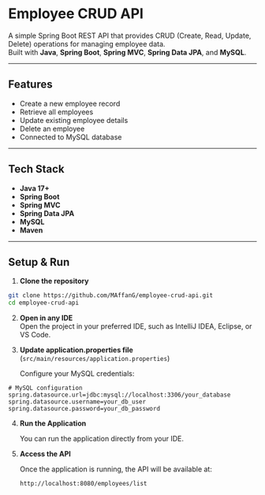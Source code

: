 # Employee CRUD API 
<!-- Project description -->
A simple Spring Boot REST API that provides CRUD (Create, Read, Update, Delete) operations for managing employee data.  
Built with **Java**, **Spring Boot**, **Spring MVC**, **Spring Data JPA**, and **MySQL**.

---

## Features <!-- Main features list -->
- Create a new employee record
- Retrieve all employees
- Update existing employee details
- Delete an employee
- Connected to MySQL database

---

## Tech Stack <!-- Technologies used -->
- **Java 17+**
- **Spring Boot**
- **Spring MVC**
- **Spring Data JPA**
- **MySQL**
- **Maven**

---

## Setup & Run <!-- Step-by-step setup guide -->

1. **Clone the repository**
```bash
git clone https://github.com/MAffanG/employee-crud-api.git
cd employee-crud-api
``` 

2. **Open in any IDE**  
Open the project in your preferred IDE, such as IntelliJ IDEA, Eclipse, or VS Code.

3. **Update application.properties file** (`src/main/resources/application.properties`)  

    Configure your MySQL credentials:  

```properties
# MySQL configuration
spring.datasource.url=jdbc:mysql://localhost:3306/your_database
spring.datasource.username=your_db_user
spring.datasource.password=your_db_password
```

4. **Run the Application**

    You can run the application directly from your IDE.

5. **Access the API**

    Once the application is running, the API will be available at:

   ```link
   http://localhost:8080/employees/list
   ```

   






